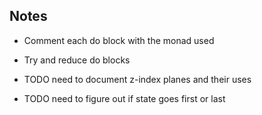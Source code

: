 ## Notes

* Comment each do block with the monad used
* Try and reduce do blocks

* TODO need to document z-index planes and their uses
* TODO need to figure out if state goes first or last